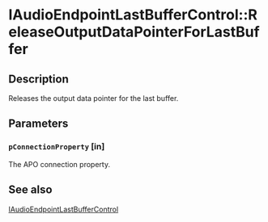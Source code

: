 # IAudioEndpointLastBufferControl::ReleaseOutputDataPointerForLastBuffer

## Description

Releases the output data pointer for the last buffer.

## Parameters

### `pConnectionProperty` [in]

The APO connection property.

## See also

[IAudioEndpointLastBufferControl](https://learn.microsoft.com/windows/desktop/api/audioengineendpoint/nn-audioengineendpoint-iaudioendpointlastbuffercontrol)